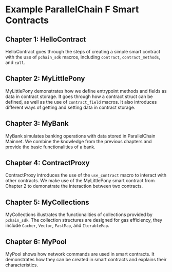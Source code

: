 # Example ParallelChain F Smart Contracts

## Chapter 1: HelloContract

HelloContract goes through the steps of creating a simple smart contract with the use of `pchain_sdk` macros, including `contract`, `contract_methods`, and `call`.


## Chapter 2: MyLittlePony

MyLittlePony demonstrates how we define entrypoint methods and fields as data in contract storage. It goes through how a contract struct can be defined, as well as the use of `contract_field` macros. It also introduces different ways of getting and setting data in contract storage.

## Chapter 3: MyBank

MyBank simulates banking operations with data stored in ParallelChain Mainnet. We combine the knowledge from the previous chapters and provide the basic functionalities of a bank.

## Chapter 4: ContractProxy

ContractProxy introduces the use of the `use_contract` macro to interact with other contracts. We make use of the MyLittlePony smart contract from Chapter 2 to demonstrate the interaction between two contracts.

## Chapter 5: MyCollections

MyCollections illustrates the functionalities of collections provided by `pchain_sdk`. The collection structures are designed for gas efficiency, they include `Cacher`, `Vector`, `FastMap`, and `IterableMap`.

## Chapter 6: MyPool

MyPool shows how network commands are used in smart contracts. It demonstrates how they can be created in smart contracts and explains their characteristics.